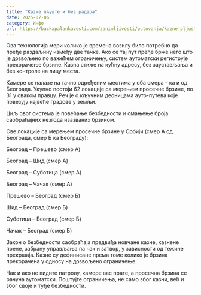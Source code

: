 ```yaml
---
title: "Казне пљуште и без радара"
date: 2025-07-06
category: Инфо
url: https://backapalankavesti.com/zanimljivosti/putovanja/kazne-pljuste-i-bez-radara/
---
```


Ова технологија мери колико је времена возилу било потребно да пређе раздаљину између две тачке. Ако се тај пут пређе брже него што је дозвољено по важећем ограничењу, систем аутоматски региструје прекорачење брзине. Казна стиже на кућну адресу, без заустављања и без контроле на лицу места.

Камере се налазе на тачно одређеним местима у оба смера – ка и од Београда. Укупно постоји 62 локације са мерењем просечне брзине, по 31 у сваком правцу. Реч је о кључним деоницама ауто-путева које повезују највеће градове у земљи.

Циљ овог система је повећање безбедности и смањење броја саобраћајних незгода изазваних брзином.

Све локације са мерењем просечне брзине у Србији (смер А од Београда, смер Б ка Београду):

Београд – Прешево (смер А)

Београд – Шид (смер А)

Београд – Суботица (смер А)

Београд – Чачак (смер А)

Прешево – Београд (смер Б)

Шид – Београд (смер Б)

Суботица – Београд (смер Б)

Чачак – Београд (смер Б)

Закон о безбедности саобраћаја предвиђа новчане казне, казнене поене, забрану управљања па чак и затвор, у зависности од тежине прекршаја. Казне су дефинисане према томе колико је брзина прекорачена у односу на дозвољено ограничење.

Чак и ако не видите патролу, камере вас прате, а просечна брзина се рачуна аутоматски. Поштујте ограничења, не само због казни, већ и због своје и туђе безбедности.
